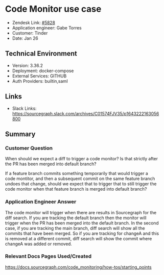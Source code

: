 
# Code Monitor use case <!-- Ticket Title  Hint: include keywords to make it searchable -->

- Zendesk Link: [#5828](https://sourcegraph.zendesk.com/agent/tickets/5828)
- Application engineer: Gabe Torres
- Customer: Tinder <!-- Redact if this contains personally identifying information -->
- Date: Jan 26

<!-- Data populated from integration, speak to Ben Gordon or Michael Bali if not working -->
<!-- During Internal team trial, fill missing data manually (we are waiting for all data to sync) -->

## Technical Environment
- Version: 3.36.2​
- Deployment: docker-compose
- External Services: GITHUB
- Auth Providers: builtin,saml


## Links
<!-- Data for application engineer manual entry -->
- Slack Links: https://sourcegraph.slack.com/archives/C01574FJV35/p1643222163056800 

## Summary
### Customer Question
When should we expect a diff to trigger a code monitor? Is that strictly after the PR has been merged into default branch?  

If a feature branch commits something temporarily that would trigger a code montitor, and then a subsequent commit on the same feature branch undoes that change, should we expect that to trigger that to still trigger the code monitor when that feature branch is merged into default branch?

### Application Engineer Answer
The code monitor will trigger when there are results in Sourcegraph for the diff search. If you are tracking the default branch then the monitor will trigger when the PR has been merged into the default branch.
In the second case, if you are tracking the main branch, diff search will show all the commits that have been merged. So if you are tracking for changeA and this is removed at a different commit, diff search will show the commit where changeA was added or removed.

### Relevant Docs Pages Used/Created  
https://docs.sourcegraph.com/code_monitoring/how-tos/starting_points

<!-- Once complete, upload a copy to https://github.com/sourcegraph/support-tools-internal/tree/main/resolved-tickets as a .md file -->
<!-- Name the file 5828.md -->
